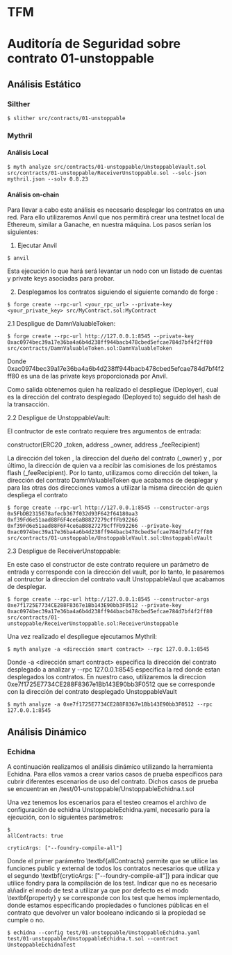 # TFM

# Auditoría de Seguridad sobre contrato 01-unstoppable

## Análisis Estático 

### Silther

```shell
$ slither src/contracts/01-unstoppable
```

### Mythril

#### Análisis Local

```shell
$ myth analyze src/contracts/01-unstoppable/UnstoppableVault.sol  src/contracts/01-unstoppable/ReceiverUnstoppable.sol --solc-json mythril.json --solv 0.8.23
```

#### Análisis on-chain

Para llevar a cabo este análisis es necesario desplegar los contratos en una red. Para ello utilizaremos Anvil que nos permitirá crear una testnet local de Ethereum, similar a Ganache, en nuestra máquina. Los pasos serían los siguientes:

1. Ejecutar Anvil
```shell
$ anvil
```
Esta ejecución lo que hará será levantar un nodo con un listado de cuentas y private keys asociadas para probar.

2. Desplegamos los contratos siguiendo el siguiente comando de forge :

```shell
$ forge create --rpc-url <your_rpc_url> --private-key <your_private_key> src/MyContract.sol:MyContract
```

2.1 Despligue de DamnValuableToken:

```shell
$ forge create --rpc-url http://127.0.0.1:8545 --private-key  0xac0974bec39a17e36ba4a6b4d238ff944bacb478cbed5efcae784d7bf4f2ff80 src/contracts/DamnValuableToken.sol:DamnValuableToken
```

Donde 0xac0974bec39a17e36ba4a6b4d238ff944bacb478cbed5efcae784d7bf4f2ff80 es una de las private keys proporcionada por Anvil.

Como salida obtenemos quien ha realizado el despliegue (Deployer), cual es la dirección del contrato desplegado (Deployed to) seguido del hash de la transacción.

2.2 Despligue de UnstoppableVault:

El contructor de este contrato requiere tres argumentos de entrada:

constructor(ERC20 _token, address _owner, address _feeRecipient)

La dirección del token , la direccion del dueño del contrato (_owner) y , por último, la dirección de quien va a recibir las comisiones de los préstamos flash (_feeRecipient). Por lo tanto, utilizamos como dirección del token, la dirección del contrato DamnValuableToken que acabamos de desplegar y para las otras dos direcciones vamos a utilizar la misma dirección de quien despliega el contrato

```shell
$ forge create --rpc-url http://127.0.0.1:8545 --constructor-args 0x5FbDB2315678afecb367f032d93F642f64180aa3 0xf39Fd6e51aad88F6F4ce6aB8827279cffFb92266 0xf39Fd6e51aad88F6F4ce6aB8827279cffFb92266 --private-key 0xac0974bec39a17e36ba4a6b4d238ff944bacb478cbed5efcae784d7bf4f2ff80 src/contracts/01-unstoppable/UnstoppableVault.sol:UnstoppableVault
```
2.3 Despligue de ReceiverUnstoppable:

En este caso el constructor de este contrato requiere un parámetro de entrada y corresponde con la dirección del vault, por lo tanto, le pasaremos al contructor la direccion del contrato vault UnstoppableVaul que acabamos de desplegar.

```shell
$ forge create --rpc-url http://127.0.0.1:8545 --constructor-args 0xe7f1725E7734CE288F8367e1Bb143E90bb3F0512 --private-key 0xac0974bec39a17e36ba4a6b4d238ff944bacb478cbed5efcae784d7bf4f2ff80 src/contracts/01-unstoppable/ReceiverUnstoppable.sol:ReceiverUnstoppable 
```

Una vez realizado el despliegue ejecutamos Mythril:

```shell
$ myth analyze -a <dirección smart contract> --rpc 127.0.0.1:8545
```

Donde -a <dirección smart contract> especifica la dirección del contrato desplegado a analizar y --rpc 127.0.0.1:8545 especifica la red donde estan desplegados los contratos. En nuestro caso, utilizaremos la direccion  0xe7f1725E7734CE288F8367e1Bb143E90bb3F0512 que se corresponde con la dirección del contrato desplegado UnstoppableVault

```shell
$ myth analyze -a 0xe7f1725E7734CE288F8367e1Bb143E90bb3F0512 --rpc 127.0.0.1:8545
```

## Análisis Dinámico

### Echidna

A continuación realizamos el análisis dinámico utilizando la herramienta Echidna. Para ellos vamos a crear varios casos de prueba específicos para cubrir diferentes escenarios de uso del contrato. Dichos casos de prueba se encuentran en /test/01-unstoppable/UnstoppableEchidna.t.sol

Una vez tenemos los escenarios para el testeo creamos el archivo de configuración de echidna UnstoppableEchidna.yaml, necesario para la ejecución, con lo siguientes parámetros:
```shell
$
allContracts: true

cryticArgs: ["--foundry-compile-all"]
```

Donde el primer parámetro \textbf{allContracts} permite que se utilice las funciones public y external de todos los contratos necesarios que utiliza y  el segundo \textbf{cryticArgs: ["--foundry-compile-all"]} para indicar que utilice fondry para la compilación de los test. Indicar que no es necesario a\ñadir el modo de test a utilizar ya que por defecto es el modo \textbf{property} y se corresponde con los test que hemos implementado, donde estamos especificando propiedades o funciones públicas en el contrato que devolver un valor booleano indicando si la propiedad se cumple o no.

```shell
$ echidna --config test/01-unstoppable/UnstoppableEchidna.yaml test/01-unstoppable/UnstoppableEchidna.t.sol --contract UnstoppableEchidnaTest
```
